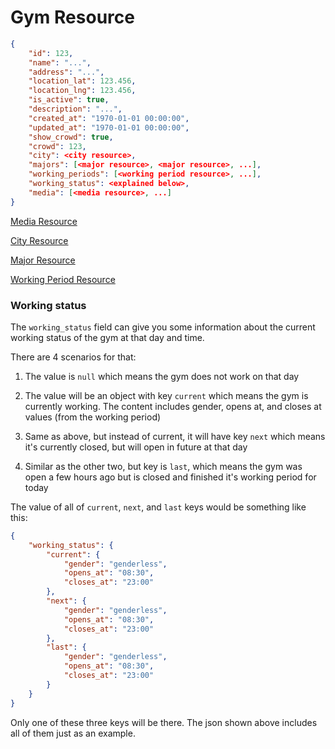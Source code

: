 # Gym Resource


```json
{
    "id": 123,
    "name": "...",
    "address": "...",
    "location_lat": 123.456,
    "location_lng": 123.456,
    "is_active": true,
    "description": "...",
    "created_at": "1970-01-01 00:00:00",
    "updated_at": "1970-01-01 00:00:00",
    "show_crowd": true,
    "crowd": 123,
    "city": <city resource>,
    "majors": [<major resource>, <major resource>, ...],
    "working_periods": [<working period resource>, ...],
    "working_status": <explained below>,
    "media": [<media resource>, ...]
}
```

[Media Resource](media.md)

[City Resource](city.md)

[Major Resource](major.md)

[Working Period Resource](gym_working_period.md)

### Working status
The `working_status` field can give you some information about the current working status of the gym at that day and time.

There are 4 scenarios for that:

1. The value is `null` which means the gym does not work on that day

2. The value will be an object with key `current` which means the gym is currently working. The content includes gender, opens at, and closes at values (from the working period)

3. Same as above, but instead of current, it will have key `next` which means it's currently closed, but will open in future at that day

4. Similar as the other two, but key is `last`, which means the gym was open a few hours ago but is closed and finished it's working period for today

The value of all of `current`, `next`, and `last` keys would be something like this:

```json
{
    "working_status": {
        "current": {
            "gender": "genderless",
            "opens_at": "08:30",
            "closes_at": "23:00"
        },
        "next": {
            "gender": "genderless",
            "opens_at": "08:30",
            "closes_at": "23:00"
        },
        "last": {
            "gender": "genderless",
            "opens_at": "08:30",
            "closes_at": "23:00"
        }
    }
}
```

Only one of these three keys will be there. The json shown above includes all of them just as an example.
